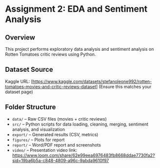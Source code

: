 # Assignment 2: EDA and Sentiment Analysis

## Overview
This project performs exploratory data analysis and sentiment analysis on Rotten Tomatoes critic reviews using Python.

## Dataset Source
Kaggle URL: [https://www.kaggle.com/datasets/stefanoleone992/rotten-tomatoes-movies-and-critic-reviews-dataset]
(Ensure this matches your dataset page)

## Folder Structure
- `data/` – Raw CSV files (movies + critic reviews)
- `src/` – Python scripts for data loading, cleaning, merging, sentiment analysis, and visualization
- `export/` – Generated results (CSV, metrics)
- `figures/` – Plots for report
- `report/` – Word/PDF report and screenshots
- `video/` – Presentation video link: https://www.loom.com/share/62e99eea6976483fb8668ddae7730fa2?sid=19ba6b5a-c848-4809-a96c-9abda9610f97